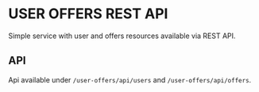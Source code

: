 # USER OFFERS REST API

Simple service with user and offers resources available via REST API.

## API
Api available under `/user-offers/api/users` and `/user-offers/api/offers`.
